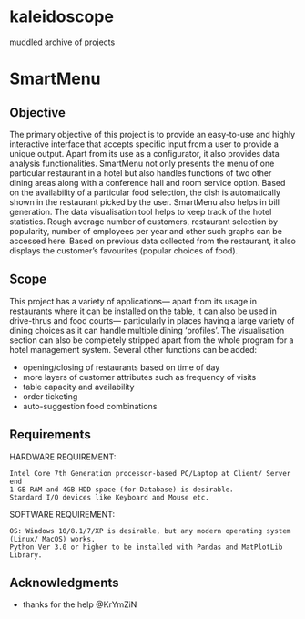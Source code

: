 # kaleidoscope
muddled archive of projects

# SmartMenu

## Objective
The primary objective of this project is to provide an easy-to-use and highly interactive interface that accepts specific input from a user to provide a unique output. Apart from its use as a configurator, it also provides data analysis functionalities.
SmartMenu not only presents the menu of one particular restaurant in a hotel but also handles functions of two other dining areas along with a conference hall and room service option. Based on the availability of a particular food selection, the dish is automatically shown in the restaurant picked by the user. SmartMenu also helps in bill generation. The data visualisation tool helps to keep track of the hotel statistics. Rough average number of customers, restaurant selection by popularity, number of employees per year and other such graphs can be accessed here. Based on previous data collected from the restaurant, it also displays the customer’s favourites (popular choices of food). 

## Scope
This project has a variety of applications— apart from its usage in restaurants where it can be installed on the table, it can also be used in drive-thrus and food courts— particularly in places having a large variety of dining choices as it can handle multiple dining ‘profiles’. The visualisation section can also be completely stripped apart from the whole program for a hotel management system. 
Several other functions can be added:
- opening/closing of restaurants based on time of day
- more layers of customer attributes such as frequency of visits
- table capacity and availability
- order ticketing
- auto-suggestion food combinations

## Requirements

HARDWARE REQUIREMENT:
```
Intel Core 7th Generation processor-based PC/Laptop at Client/ Server end
1 GB RAM and 4GB HDD space (for Database) is desirable.
Standard I/O devices like Keyboard and Mouse etc.
```
SOFTWARE REQUIREMENT:
```
OS: Windows 10/8.1/7/XP is desirable, but any modern operating system (Linux/ MacOS) works.
Python Ver 3.0 or higher to be installed with Pandas and MatPlotLib Library.
```

## Acknowledgments

* thanks for the help @KrYmZiN 

